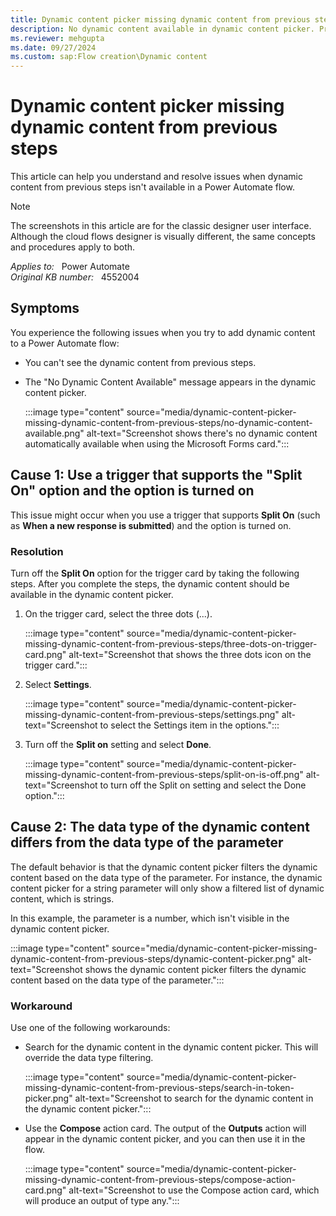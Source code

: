 ```yaml
---
title: Dynamic content picker missing dynamic content from previous steps
description: No dynamic content available in dynamic content picker. Provides a resolution.
ms.reviewer: mehgupta
ms.date: 09/27/2024
ms.custom: sap:Flow creation\Dynamic content
---
```

# Dynamic content picker missing dynamic content from previous steps

This article can help you understand and resolve issues when dynamic content from previous steps isn't available in a Power Automate flow.

> [!NOTE]
> The screenshots in this article are for the classic designer user interface. Although the cloud flows designer is visually different, the same concepts and procedures apply to both.

_Applies to:_ &nbsp; Power Automate  
_Original KB number:_ &nbsp; 4552004

## Symptoms

You experience the following issues when you try to add dynamic content to a Power Automate flow:

- You can't see the dynamic content from previous steps.
- The "No Dynamic Content Available" message appears in the dynamic content picker.

  :::image type="content" source="media/dynamic-content-picker-missing-dynamic-content-from-previous-steps/no-dynamic-content-available.png" alt-text="Screenshot shows there's no dynamic content automatically available when using the Microsoft Forms card.":::

## Cause 1: Use a trigger that supports the "Split On" option and the option is turned on

This issue might occur when you use a trigger that supports **Split On** (such as **When a new response is submitted**) and the option is turned on.

### Resolution

Turn off the **Split On** option for the trigger card by taking the following steps. After you complete the steps, the dynamic content should be available in the dynamic content picker.

1. On the trigger card, select the three dots (...).

    :::image type="content" source="media/dynamic-content-picker-missing-dynamic-content-from-previous-steps/three-dots-on-trigger-card.png" alt-text="Screenshot that shows the three dots icon on the trigger card.":::

2. Select **Settings**.

    :::image type="content" source="media/dynamic-content-picker-missing-dynamic-content-from-previous-steps/settings.png" alt-text="Screenshot to select the Settings item in the options.":::

3. Turn off the **Split on** setting and select **Done**.

    :::image type="content" source="media/dynamic-content-picker-missing-dynamic-content-from-previous-steps/split-on-is-off.png" alt-text="Screenshot to turn off the Split on setting and select the Done option.":::

## Cause 2: The data type of the dynamic content differs from the data type of the parameter

The default behavior is that the dynamic content picker filters the dynamic content based on the data type of the parameter. For instance, the dynamic content picker for a string parameter will only show a filtered list of dynamic content, which is strings.

In this example, the parameter is a number, which isn't visible in the dynamic content picker.

:::image type="content" source="media/dynamic-content-picker-missing-dynamic-content-from-previous-steps/dynamic-content-picker.png" alt-text="Screenshot shows the dynamic content picker filters the dynamic content based on the data type of the parameter.":::

### Workaround

Use one of the following workarounds:

- Search for the dynamic content in the dynamic content picker. This will override the data type filtering.

    :::image type="content" source="media/dynamic-content-picker-missing-dynamic-content-from-previous-steps/search-in-token-picker.png" alt-text="Screenshot to search for the dynamic content in the dynamic content picker.":::

- Use the **Compose** action card. The output of the **Outputs** action will appear in the dynamic content picker, and you can then use it in the flow.

    :::image type="content" source="media/dynamic-content-picker-missing-dynamic-content-from-previous-steps/compose-action-card.png" alt-text="Screenshot to use the Compose action card, which will produce an output of type any.":::
